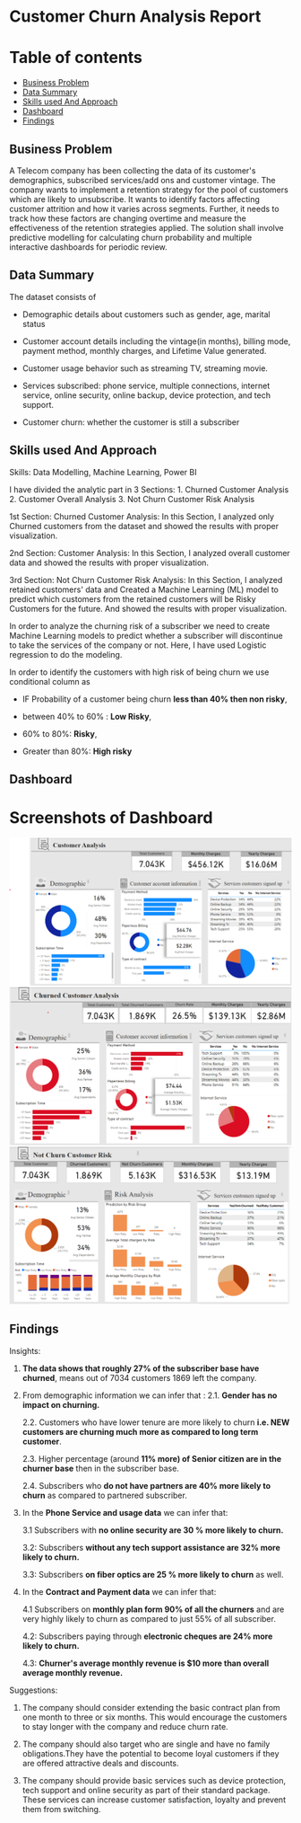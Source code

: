 # Customer Churn Analysis Report
# Table of contents
- [Business Problem](#probelem)
- [Data Summary](#summary)
-  [Skills used And Approach](#approach)
-  [Dashboard](#dashboard)
-  [Findings](#findings)

## Business Problem<a id="problem"></a>

A Telecom company has been collecting the data of its customer's demographics, subscribed services/add ons and customer vintage. The company wants to implement a retention strategy for the pool of customers which are likely to unsubscribe. It wants to identify factors affecting customer attrition and how it varies across segments. Further, it needs to track how these factors are changing overtime and measure the effectiveness of the retention strategies applied. The solution shall involve predictive modelling for calculating churn probability and multiple interactive dashboards for periodic review.

## Data Summary<a id="summary"></a>

The dataset consists of

- Demographic details about customers such as gender, age, marital status

- Customer account details including the vintage(in months), billing mode, payment method, monthly charges, and Lifetime Value generated.

- Customer usage behavior such as streaming TV, streaming movie.

- Services subscribed: phone service, multiple connections, internet service, online security, online backup, device protection, and tech support.

- Customer churn: whether the customer is still a subscriber

## Skills used And Approach<a id="approach"></a>

Skills: Data Modelling, Machine Learning, Power BI

I have divided the analytic part in 3 Sections: 
         1. Churned Customer Analysis 
         2. Customer Overall Analysis 
         3. Not Churn Customer Risk Analysis

1st Section: Churned Customer Analysis: In this Section, I analyzed only Churned customers from the dataset and showed the results with proper visualization.

2nd Section: Customer Analysis: In this Section, I analyzed overall customer data and showed the results with proper visualization.

3rd Section: Not Churn Customer Risk Analysis: In this Section, I analyzed retained customers' data and Created a Machine Learning (ML) model to predict which customers from the retained customers will be Risky Customers for the future. And showed the results with proper visualization.

In order to analyze the churning risk of a subscriber we need to create Machine Learning models to predict whether a subscriber will discontinue to take the services of the company or not. Here, I have used Logistic regression to do the modeling.

In order to identify the customers with high risk of being churn we use conditional column as

- IF Probability of a customer being churn **less than 40% then non risky**,

- between 40% to 60% : **Low Risky**,

- 60% to 80%: **Risky**,

- Greater than 80%: **High risky**

## Dashboard<a id="dashboard"></a>

# Screenshots of Dashboard
![Customer Analysis](https://github.com/meghasolanki008/Customer-Churn-Analysis/blob/main/Overall%20Customer%20Analysis.png)
![Churn Customer Analysis](https://github.com/meghasolanki008/Customer-Churn-Analysis/blob/main/Churned%20Customer.png)
![Not Churn Customer Analysis](https://github.com/meghasolanki008/Customer-Churn-Analysis/blob/main/Not%20Churn%20Customer.png)

## Findings<a id="findings"></a>
Insights:

1. **The data shows that roughly 27% of the subscriber base have churned**, means out of 7034 customers 1869 left the company.
   
2. From demographic information we can infer that :
     2.1. **Gender has no impact on churning.**

     2.2. Customers who have lower tenure are more likely to churn **i.e. NEW customers are churning much more as compared to long term customer**.

     2.3. Higher percentage (around **11% more) of Senior citizen are in the churner base** then in the subscriber base.

     2.4. Subscribers who **do not have partners are 40% more likely to churn** as compared to partnered subscriber.

3. In the **Phone Service and usage data** we can infer that:

    3.1 Subscribers with **no online security are 30 % more likely to churn.**

    3.2: Subscribers **without any tech support assistance are 32% more likely to churn.**

   3.3: Subscribers **on fiber optics are 25 % more likely to churn** as well.

4. In the **Contract and Payment data** we can infer that:

   4.1 Subscribers on **monthly plan form 90% of all the churners** and are very highly likely to churn as compared to just 55% of all subscriber.

   4.2: Subscribers paying through **electronic cheques are 24% more likely to churn.**

   4.3: **Churner's average monthly revenue is $10 more than overall average monthly revenue.**

Suggestions:
1. The company should consider extending the basic contract plan from one month to three or six months. This would encourage the customers to stay longer with the company and reduce churn rate.

2. The company should also target who are single and have no family obligations.They have the potential to become loyal customers if they are offered attractive deals and discounts.

3. The company should provide basic services such as device protection, tech support and online security as part of their standard package. These services can increase customer satisfaction, loyalty and prevent them from switching.

   



